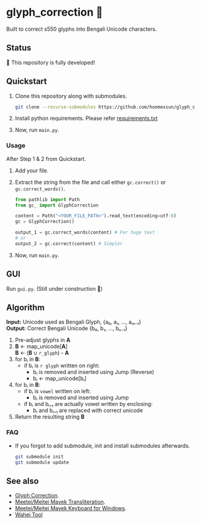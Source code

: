 # glyph_correction 🏁

Built to correct s550 glyphs into Bengali Unicode characters.

## Status

🏁 This repository is fully developed!

## Quickstart

1. Clone this repository along with submodules.

   ```sh
   git clone --recurse-submodules https://github.com/hoomexsun/glyph_correction.git
   ```

2. Install python requirements. Please refer [requirements.txt](requirements.txt)
3. Now, run `main.py`.

### Usage

After Step 1 & 2 from Quickstart.

1. Add your file.
2. Extract the string from the file and call either `gc.correct()` or `gc.correct_words()`.

   ```python
   from pathlib import Path
   from gc_ import GlyphCorrection

   content = Path("<YOUR_FILE_PATH>").read_text(encoding=utf-8)
   gc = GlyphCorrection()

   output_1 = gc.correct_words(content) # For huge text
   # or
   output_2 = gc.correct(content) # Simpler
   ```

3. Now, run `main.py`.

## GUI

Run `gui.py`. (Still under construction 🚧)

## Algorithm

**Input:** Unicode used as Bengali Glyph, {a₀, a₁, …, aₘ₋₁}  
**Output:** Correct Bengali Unicode {b₀, b₁, …, bₙ₋₁}

1. Pre-adjust glyphs in **A**
2. **B** ← map_unicode[**A**]  
   **B** ← (**B** ∪ `r_glyph`) - **A**
3. for bᵢ in **B**:
   - if bᵢ is `r glyph` written on right:
     - bᵢ is removed and inserted using Jump (Reverse)
     - bᵢ ← map_unicode[bᵢ]
4. for bᵢ in **B**:
   - if bᵢ is `vowel` written on left:
     - bᵢ is removed and inserted using Jump
   - if bᵢ and bᵢ₊₁ are actually vowel written by enclosing:
     - bᵢ and bᵢ₊₁ are replaced with correct unicode
5. Return the resulting string **B**

### FAQ

- If you forgot to add submodule, init and install submodules afterwards.

  ```sh
  git submodule init
  git submodule update
  ```

## See also

- [Glyph Correction](https://github.com/hoomexsun/glyph_correction).
- [Meetei/Meitei Mayek Transliteration](https://github.com/hoomexsun/mm_transliteration).
- [Meetei/Meitei Mayek Keyboard for Windows](https://github.com/hoomexsun/mm_keyboard).
- [Wahei Tool](https://https://github.com/hoomexsun/wahei)
